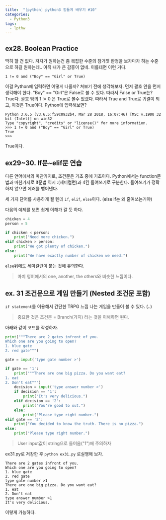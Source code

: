 ```yaml
---
title:  "[python] python3 힘들게 배우기 #10"
categories:
  - Python3
tags:
  - lpthw
---
```


## ex28. Boolean Practice

딱히 할 건 없다. 저자가 원하는건 좀 복잡한 수준의 참거짓 판정을 보자마자 하는 수준으로 하길 원하는데.. 아직 내가 큰 감흥이 없네. 이를테면 이런 거다. 

```
1 != 0 and ("Boy" == "Girl" or True) 
```

이걸 Python에 입력하면 어떻게 나올까? 쳐보기 전에 생각해보자. 먼저 괄호 안을 먼저 생각해야 한다. "Boy" == "Girl"은 False로 볼 수 있다. 따라서 False or True는? True다. 괄호 밖의 1 != 0 은 True로 볼수 있겠다. 따라서 True and True로 귀결이 되고, 이것은 True이다. 
Python에 입력해보면?

```
Python 3.6.5 (v3.6.5:f59c0932b4, Mar 28 2018, 16:07:46) [MSC v.1900 32 bit (Intel)] on win32
Type "copyright", "credits" or "license()" for more information.
>>> 1 != 0 and ("Boy" == "Girl" or True)
True
>>> 
```

True이다. 


## ex29~30. If문~elif문 연습 


다른 언어에서와 마찬가지로, 조건문은 기초 중에 기초이다. Python에서는 function문법과 마찬가지로 If문법 역시 :(세미컬런)과 4칸 들여쓰기로 구분한다. 들여쓰기가 정확하지 않으면 에러를 뱉어낸다.

세 가지 단어를 사용하게 될 텐데 `if`, `elif`, `else`이다. (else if는 왜 줄여쓰는거야)

다음의 예제를 보면 쉽게 이해가 갈 듯 하다. 

```python
chicken = 4
person = 5

if chicken < person:
    print("Need more chicken.")
elif chicken > person: 
    print("We got plenty of chicken.")
else:
    print("We have exactly number of chicken we need.")
```

`else`뒤에도 세미컬런이 붙는 것에 유의한다.
> 마치 영어에서의 one, another, the others와 비슷한 느낌이다. 


## ex. 31 조건문으로 게임 만들기 (Nested 조건문 포함)

`if statement`를 이용해서 간단한 TRPG 느낌 나는 게임을 만들어 볼 수 있다. (..)
>중요한 것은 조건문 = Branch(가지) 라는 것을 이해하면 된다. 

아래와 같이 코드를 작성하자.

```python
print("""There are 2 gates infront of you. 
Which one are you going to open?
1. blue gate
2. red gate""")

gate = input('type gate number >')

if gate == '1':
    print("""There are one big pizza. Do you want eat?
1. eat
2. Don't eat""")
    decision = input('type answer number >')
    if decision == '1':
        print("It's very delicious.")
    elif decision == '2':
        print("You're good to out.")
    else:
        print("Please type right number.")
elif gate == '2':
    print("You decided to know the truth. There is no pizza.")
else:
    print("Please type right number.")
```

> User input값이 string으로 들어옴("1")에 주의하자 


ex31.py로 저장한 후 `python ex31.py` 로실행해 보자. 


``` 
There are 2 gates infront of you.
Which one are you going to open?
1. blue gate
2. red gate
type gate number >1
There are one big pizza. Do you want eat?
1. eat
2. Don't eat
type answer number >1
It's very delicious.
```

이렇게 가능하다. 



